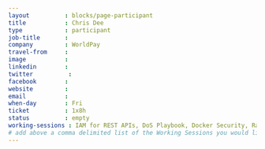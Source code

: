 ```yaml
---
layout          : blocks/page-participant
title           : Chris Dee
type            : participant
job-title       :
company         : WorldPay
travel-from     :
image           :
linkedin        :
twitter          :
facebook        :
website         :
email           :
when-day        : Fri
ticket          : 1x8h
status          : empty
working-sessions : IAM for REST APIs, DoS Playbook, Docker Security, Ransomware Playbook
# add above a comma delimited list of the Working Sessions you would like to attend (use the session's title)
---
```


<!-- put more details about participant here -->
